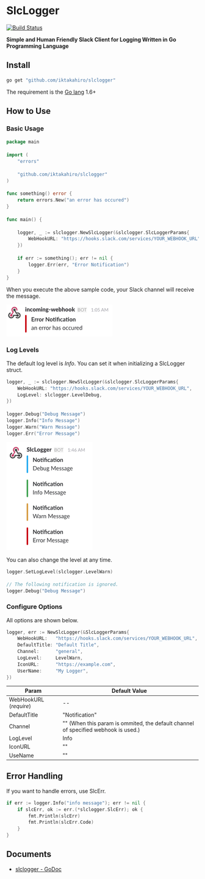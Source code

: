 # SlcLogger

[![Build Status](https://travis-ci.org/iktakahiro/slclogger.svg?branch=master)](https://travis-ci.org/iktakahiro/slclogger)

**Simple and Human Friendly Slack Client for Logging Written in Go Programming Language**

## Install

```bash
go get "github.com/iktakahiro/slclogger"
```

The requirement is the [Go lang](https://golang.org/dl/) 1.6+

## How to Use

### Basic Usage

```go
package main

import (
	"errors"

	"github.com/iktakahiro/slclogger"
)

func something() error {
	return errors.New("an error has occured")
}

func main() {

	logger, _ := slclogger.NewSlcLogger(&slclogger.SlcLoggerParams{
		WebHookURL: "https://hooks.slack.com/services/YOUR_WEBHOOK_URL",
	})

	if err := something(); err != nil {
		logger.Err(err, "Error Notification")
	}
}
```

When you execute the above sample code, your Slack channel will receive the message.

![](./example/example-slack1.png)

### Log Levels

The default log level is *Info*. You can set it when initializing a SlcLogger struct.

```go
logger, _ := slclogger.NewSlcLogger(&slclogger.SlcLoggerParams{
    WebHookURL: "https://hooks.slack.com/services/YOUR_WEBHOOK_URL",
    LogLevel: slclogger.LevelDebug,
})

logger.Debug("Debug Message")
logger.Info("Info Message")
logger.Warn("Warn Message")
logger.Err("Error Message")
```

![](./example/example-slack2.png)

You can also change the level at any time.

```go
logger.SetLogLevel(slclogger.LevelWarn)

// The following notification is ignored.
logger.Debug("Debug Message")
```

### Configure Options

All options are shown below.

```go
logger, err := NewSlcLogger(&SlcLoggerParams{
    WebHookURL:   "https://hooks.slack.com/services/YOUR_WEBHOOK_URL",
    DefaultTitle: "Default Title",
    Channel:      "general",
    LogLevel:     LevelWarn,
    IconURL:      "https://example.com",
    UserName:     "My Logger",
})
```

Param | Default Value
------ | ------------
WebHookURL (*require*) | --
DefaultTitle | "Notification"
Channel | "" (When this param is ommited, the default channel of specified webhook is used.)
LogLevel | Info
IconURL | ""
UseName | ""

## Error Handling

If you want to handle errors, use SlcErr.

```go
if err := logger.Info("info message"); err != nil {
    if slcErr, ok := err.(*slclogger.SlcErr); ok {
        fmt.Println(slcErr)
        fmt.Println(slcErr.Code)
    }
}
```

## Documents

- [slclogger \- GoDoc](https://godoc.org/github.com/iktakahiro/slclogger)
